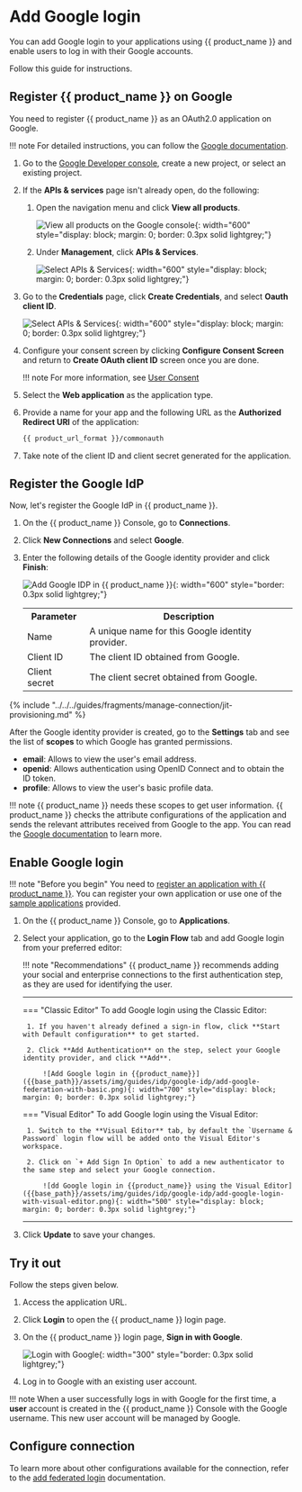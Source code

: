 # Add Google login

You can add Google login to your applications using {{ product_name }} and enable users to log in with their Google accounts.  

Follow this guide for instructions.

## Register {{ product_name }} on Google
You need to register {{ product_name }} as an OAuth2.0 application on Google.

!!! note
    For detailed instructions, you can follow the [Google documentation](https://support.google.com/googleapi/answer/6158849).

1. Go to the [Google Developer console](https://console.developers.google.com/apis/credentials), create a new project, or select an existing project.

2. If the **APIs & services** page isn't already open, do the following:

    1. Open the navigation menu and click **View all products**.

       ![View all products on the Google console]({{base_path}}/assets/img/guides/idp/google-idp/view-all-products.png){: width="600" style="display: block; margin: 0; border: 0.3px solid lightgrey;"}

    2. Under **Management**, click **APIs & Services**.

       ![Select APIs & Services]({{base_path}}/assets/img/guides/idp/google-idp/apis-and-services.png){: width="600" style="display: block; margin: 0; border: 0.3px solid lightgrey;"}

3. Go to the **Credentials** page, click **Create Credentials**, and select **Oauth client ID**.

    ![Select APIs & Services]({{base_path}}/assets/img/guides/idp/google-idp/google-oauth-client-id.png){: width="600" style="display: block; margin: 0; border: 0.3px solid lightgrey;"}

4. Configure your consent screen by clicking **Configure Consent Screen** and return to **Create OAuth client ID** screen once you are done.

    !!! note
        For more information, see [User Consent](https://support.google.com/googleapi/answer/6158849#userconsent&zippy=%2Cuser-consent)

5. Select the **Web application** as the application type.
6. Provide a name for your app and the following URL as the **Authorized Redirect URI** of the application:

    ```bash
    {{ product_url_format }}/commonauth
    ```

7. Take note of the client ID and client secret generated for the application.

## Register the Google IdP

Now, let's register the Google IdP in {{ product_name }}.

1. On the {{ product_name }} Console, go to **Connections**.
2. Click **New Connections** and select **Google**.
3. Enter the following details of the Google identity provider and click **Finish**:

    ![Add Google IDP in {{ product_name }}]({{base_path}}/assets/img/guides/idp/google-idp/add-google-idp.png){: width="600" style="border: 0.3px solid lightgrey;"}

    <table>
      <tr>
        <th>Parameter</th>
        <th>Description</th>
      </tr>
      <tr>
        <td>Name</td>
        <td>A unique name for this Google identity provider.</td>
      </tr>
      <tr>
          <td>Client ID</td>
          <td>The client ID obtained from Google.</td>
      </tr>
      <tr>
          <td>Client secret</td>
          <td>The client secret obtained from Google.</td>
      </tr>
    </table>

{% include "../../../guides/fragments/manage-connection/jit-provisioning.md" %}

After the Google identity provider is created, go to the **Settings** tab and see the list of **scopes** to which Google has granted permissions.

- **email**: Allows to view the user's email address.
- **openid**: Allows authentication using OpenID Connect and to obtain the ID token.
- **profile**: Allows to view the user's basic profile data.

!!! note
    {{ product_name }} needs these scopes to get user information. {{ product_name }} checks the attribute configurations of the application and sends the relevant attributes received from Google to the app. You can read the [Google documentation](https://developers.google.com/identity/protocols/oauth2/openid-connect#scope-param) to learn more.

## Enable Google login

!!! note "Before you begin"
    You need to [register an application with {{ product_name }}]({{base_path}}/guides/applications/). You can register your own application or use one of the [sample applications]({{base_path}}/get-started/try-samples/) provided.

1. On the {{ product_name }} Console, go to **Applications**.
2. Select your application, go to the **Login Flow** tab and add Google login from your preferred editor:

    !!! note "Recommendations"
        {{ product_name }} recommends adding your social and enterprise connections to the first authentication step, as they are used for identifying the user.

    ---
    === "Classic Editor"
        To add Google login using the Classic Editor:

        1. If you haven't already defined a sign-in flow, click **Start with Default configuration** to get started.
    
        2. Click **Add Authentication** on the step, select your Google identity provider, and click **Add**.

            ![Add Google login in {{product_name}}]({{base_path}}/assets/img/guides/idp/google-idp/add-google-federation-with-basic.png){: width="700" style="display: block; margin: 0; border: 0.3px solid lightgrey;"}

    === "Visual Editor"
        To add Google login using the Visual Editor:

        1. Switch to the **Visual Editor** tab, by default the `Username & Password` login flow will be added onto the Visual Editor's workspace.
    
        2. Click on `+ Add Sign In Option` to add a new authenticator to the same step and select your Google connection.

            ![dd Google login in {{product_name}} using the Visual Editor]({{base_path}}/assets/img/guides/idp/google-idp/add-google-login-with-visual-editor.png){: width="500" style="display: block; margin: 0; border: 0.3px solid lightgrey;"}

    ---

3. Click **Update** to save your changes.

## Try it out

Follow the steps given below.

1. Access the application URL.
2. Click **Login** to open the {{ product_name }} login page.
3. On the {{ product_name }} login page, **Sign in with Google**.

    ![Login with Google]({{base_path}}/assets/img/guides/idp/google-idp/sign-in-with-google.png){: width="300" style="border: 0.3px solid lightgrey;"}

4. Log in to Google with an existing user account.

!!! note
    When a user successfully logs in with Google for the first time, a **user** account is created in the {{ product_name }} Console with the Google username. This new user account will be managed by Google.

## Configure connection

To learn more about other configurations available for the connection, refer to the [add federated login]({{base_path}}/guides/authentication/federated-login) documentation.